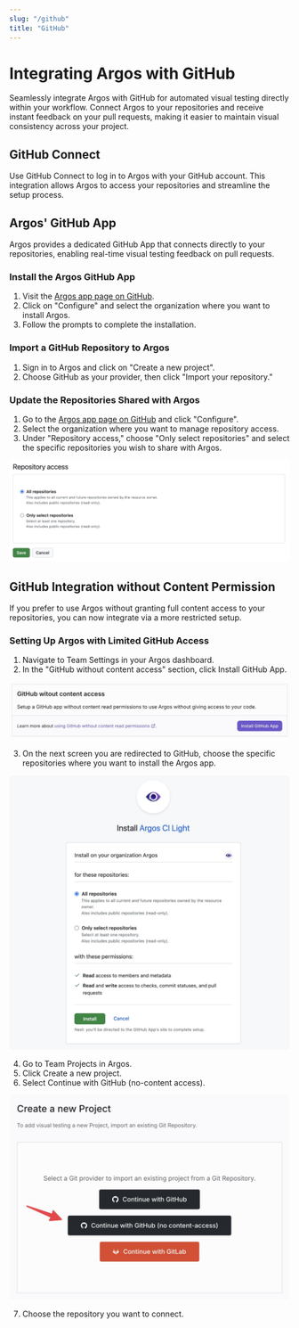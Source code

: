 ```yaml
---
slug: "/github"
title: "GitHub"
---
```


# Integrating Argos with GitHub

Seamlessly integrate Argos with GitHub for automated visual testing directly within your workflow. Connect Argos to your repositories and receive instant feedback on your pull requests, making it easier to maintain visual consistency across your project.

## GitHub Connect

Use GitHub Connect to log in to Argos with your GitHub account. This integration allows Argos to access your repositories and streamline the setup process.

## Argos' GitHub App

Argos provides a dedicated GitHub App that connects directly to your repositories, enabling real-time visual testing feedback on pull requests.

### Install the Argos GitHub App

1. Visit the [Argos app page on GitHub](https://github.com/apps/argos-ci).
2. Click on "Configure" and select the organization where you want to install Argos.
3. Follow the prompts to complete the installation.

### Import a GitHub Repository to Argos

1. Sign in to Argos and click on "Create a new project".
2. Choose GitHub as your provider, then click "Import your repository."

### Update the Repositories Shared with Argos

1. Go to the [Argos app page on GitHub](https://github.com/apps/argos-ci) and click "Configure".
2. Select the organization where you want to manage repository access.
3. Under "Repository access," choose "Only select repositories" and select the specific repositories you wish to share with Argos.

![Required Argos status check in GitHub](./github/repository-access.jpg)

## GitHub Integration without Content Permission

If you prefer to use Argos without granting full content access to your repositories, you can now integrate via a more restricted setup.

### Setting Up Argos with Limited GitHub Access

1. Navigate to Team Settings in your Argos dashboard.
2. In the "GitHub without content access" section, click Install GitHub App.

![GitHub without content access settings in Argos](./github/github-light-settings.jpg)

3. On the next screen you are redirected to GitHub, choose the specific repositories where you want to install the Argos app.

![Argos GitHub app without content access](./github/github-light-app.jpg)

4. Go to Team Projects in Argos.
5. Click Create a new project.
6. Select Continue with GitHub (no-content access).

![Argos GitHub app without content access](./github/create-project.jpg)

7. Choose the repository you want to connect.
